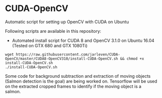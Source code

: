 # CUDA-OpenCV

Automatic script for setting up OpenCV with CUDA on Ubuntu

Following scripts are available in this repository:
* Automated install script for CUDA 8 and OpenCV 3.1.0 on Ubuntu 16.04  (Tested on GTX 680 and GTX 1080Ti)

```
wget https://raw.githubusercontent.com/jarleven/CUDA-OpenCV/master/CUDA8-OpenCV310/install-CUDA-OpenCV.sh && chmod +x install-CUDA-OpenCV.sh
./install-CUDA-OpenCV.sh
```


Some code for background subtraction and extraction of moving objects (Salmon detection is the goal) are being worked on.
Tensorflow will be used on the extracted cropped frames to identify if the moving object is a salmon.


